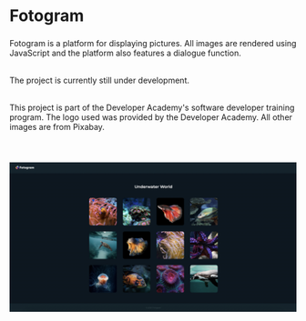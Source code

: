 <h1 align="left">Fotogram</h1>

###

<p align="left">Fotogram is a platform for displaying pictures. All images are rendered using JavaScript and the platform also features a dialogue function.<br><br> 

The project is currently still under development.<br><br> 

This project is part of the Developer Academy's software developer training program. The logo used was provided by the Developer Academy. All other images are from Pixabay.
</p><br>

###

![Fotogram](./img/fotogram.jpg)
